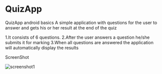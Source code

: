 # QuizApp
QuizApp android basics
A simple application with questions for the user to answer and gets his or her result at the end of the quiz

1.It consists of 6 questions.
2.After the user answers a question he/she submits it for marking
3.When all questions are answered the application will automatically display the results

ScreenShot

![screenshot1](https://user-images.githubusercontent.com/31437805/42032895-b79105b4-7ae3-11e8-9910-eed24a505b4f.png)
